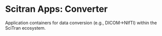 # Scitran Apps: Converter

Application containers for data conversion (e.g., DICOM->NIfTI) within the SciTran ecosystem.
